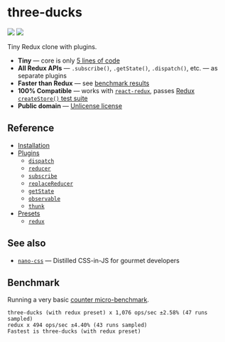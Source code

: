# three-ducks

[![][npm-badge]][npm-url] [![][travis-badge]][travis-url]

Tiny Redux clone with plugins.

- __Tiny__ &mdash; core is only [5 lines of code](./src/index.js)
- __All Redux APIs__ &mdash; `.subscribe()`, `.getState()`, `.dispatch()`, etc. &mdash; as separate plugins
- __Faster than Redux__ &mdash; see [benchmark results](#benchmark)
- __100% Compatible__ &mdash; works with [`react-redux`](https://github.com/reactjs/react-redux), passes [Redux `createStore()` test suite](./src/presets/__tests__/reduxSpec.test.js)
- __Public domain__ &mdash; [Unlicense license](./LICENSE)


## Reference

- [Installation](./docs/Installation.md)
- [Plugins](./docs/Plugins.md)
  - [`dispatch`](./docs/plugins/dispatch.md)
  - [`reducer`](./docs/plugins/reducer.md)
  - [`subscribe`](./docs/plugins/subscribe.md)
  - [`replaceReducer`](./docs/plugins/replaceReducer.md)
  - [`getState`](./docs/plugins/replaceReducer.md)
  - [`observable`](./docs/plugins/observable.md)
  - [`thunk`](./docs/plugins/thunk.md)
- [Presets](./docs/Presets.md)
  - [`redux`](/docs/presets/redux.md)


## See also

- [`nano-css`](https://github.com/streamich/nano-css) &mdash; Distilled CSS-in-JS for gourmet developers


## Benchmark

Running a very basic [counter micro-benchmark](./benchmark/index.js).

```
three-ducks (with redux preset) x 1,076 ops/sec ±2.58% (47 runs sampled)
redux x 494 ops/sec ±4.40% (43 runs sampled)
Fastest is three-ducks (with redux preset)
```


[npm-url]: https://www.npmjs.com/package/three-ducks
[npm-badge]: https://img.shields.io/npm/v/three-ducks.svg
[travis-url]: https://travis-ci.org/streamich/three-ducks
[travis-badge]: https://travis-ci.org/streamich/three-ducks.svg?branch=master

